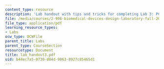```yaml
---
content_type: resource
description: 'Lab handout with tips and tricks for completing Lab 3: PCB Layout.'
file: /media/courses/2-996-biomedical-devices-design-laboratory-fall-2007/b44ec7a50730d04d90638927c85465d1_lab_handout3.pdf
file_type: application/pdf
learning_resource_types:
- Labs
ocw_type: OCWFile
parent_title: Labs
parent_type: CourseSection
resourcetype: Document
title: lab_handout3.pdf
uid: b44ec7a5-0730-d04d-9063-8927c85465d1
---
```

